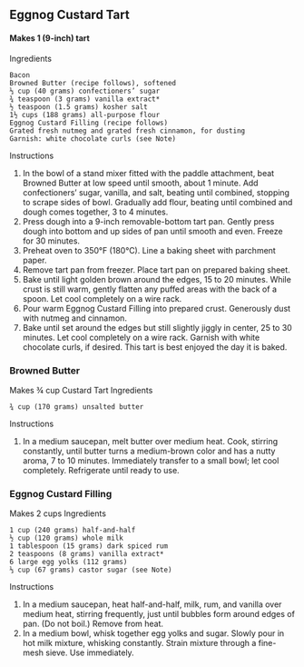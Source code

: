 ## Eggnog Custard Tart

#### Makes 1 (9-inch) tart
Ingredients

    Bacon 
    Browned Butter (recipe follows), softened
    ⅓ cup (40 grams) confectioners’ sugar
    ¾ teaspoon (3 grams) vanilla extract*
    ½ teaspoon (1.5 grams) kosher salt
    1½ cups (188 grams) all-purpose flour
    Eggnog Custard Filling (recipe follows)
    Grated fresh nutmeg and grated fresh cinnamon, for dusting
    Garnish: white chocolate curls (see Note)

Instructions

   1.  In the bowl of a stand mixer fitted with the paddle attachment, beat Browned Butter at low speed until smooth, about 1 minute. Add confectioners’ sugar, vanilla, and salt, beating until combined, stopping to scrape sides of bowl. Gradually add flour, beating until combined and dough comes together, 3 to 4 minutes.
   2.  Press dough into a 9-inch removable-bottom tart pan. Gently press dough into bottom and up sides of pan until smooth and even. Freeze for 30 minutes.
   3.  Preheat oven to 350°F (180°C). Line a baking sheet with parchment paper.
   4.  Remove tart pan from freezer. Place tart pan on prepared baking sheet.
   5.  Bake until light golden brown around the edges, 15 to 20 minutes. While crust is still warm, gently flatten any puffed areas with the back of a spoon. Let cool completely on a wire rack.
   6.  Pour warm Eggnog Custard Filling into prepared crust. Generously dust with nutmeg and cinnamon.
   7.  Bake until set around the edges but still slightly jiggly in center, 25 to 30 minutes. Let cool completely on a wire rack. Garnish with white chocolate curls, if desired. This tart is best enjoyed the day it is baked.

### Browned Butter
 
Makes ¾ cup Custard Tart
Ingredients

    ¾ cup (170 grams) unsalted butter

Instructions

1. In a medium saucepan, melt butter over medium heat. Cook, stirring constantly, until butter turns a medium-brown color and has a nutty aroma, 7 to 10 minutes. Immediately transfer to a small bowl; let cool completely. Refrigerate until ready to use.

### Eggnog Custard Filling
 
Makes 2 cups
Ingredients

    1 cup (240 grams) half-and-half
    ½ cup (120 grams) whole milk
    1 tablespoon (15 grams) dark spiced rum
    2 teaspoons (8 grams) vanilla extract*
    6 large egg yolks (112 grams)
    ⅓ cup (67 grams) castor sugar (see Note)

Instructions

   1.  In a medium saucepan, heat half-and-half, milk, rum, and vanilla over medium heat, stirring frequently, just until bubbles form around edges of pan. (Do not boil.) Remove from heat.
   2.  In a medium bowl, whisk together egg yolks and sugar. Slowly pour in hot milk mixture, whisking constantly. Strain mixture through a fine-mesh sieve. Use immediately.
